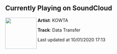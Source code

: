 ## Currently Playing on SoundCloud

[<img align="left" width="100" src="https://i1.sndcdn.com/artworks-ZBHdm1Y0tDPdLrCz-pANbog-t50x50.jpg">](https://soundcloud.com/kowta/data-transfer-1)

**Artist**: KOWTA 

**Track**: Data Transfer

Last updated at 10/01/2020 17:13
